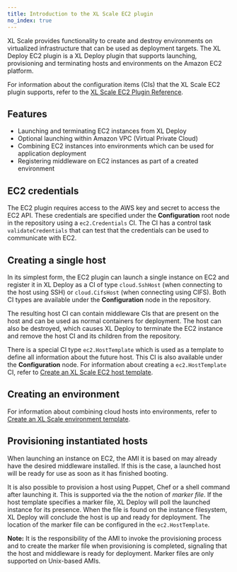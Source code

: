```yaml
---
title: Introduction to the XL Scale EC2 plugin
no_index: true
---
```


XL Scale provides functionality to create and destroy environments on virtualized infrastructure that can be used as deployment targets. The XL Deploy EC2 plugin is a XL Deploy plugin that supports launching, provisioning and terminating hosts and environments on the Amazon EC2 platform.

For information about the configuration items (CIs) that the XL Scale EC2 plugin supports, refer to the [XL Scale EC2 Plugin Reference](/xl-scale/latest/ec2PluginManual.html).

## Features

* Launching and terminating EC2 instances from XL Deploy
* Optional launching within Amazon VPC (Virtual Private Cloud)
* Combining EC2 instances into environments which can be used for application deployment
* Registering middleware on EC2 instances as part of a created environment

## EC2 credentials

The EC2 plugin requires access to the AWS key and secret to access the EC2 API. These credentials are specified under the **Configuration** root node in the repository using a `ec2.Credentials` CI. The CI has a control task `validateCredentials` that can test that the credentials can be used to communicate with EC2.

## Creating a single host

In its simplest form, the EC2 plugin can launch a single instance on EC2 and register it in XL Deploy as a CI of type `cloud.SshHost` (when connecting to the host using SSH) or `cloud.CifsHost` (when connecting using CIFS). Both CI types are available under the **Configuration** node in the repository.

The resulting host CI can contain middleware CIs that are present on the host and can be used as normal containers for deployment. The host can also be destroyed, which causes XL Deploy to terminate the EC2 instance and remove the host CI and its children from the repository.

There is a special CI type `ec2.HostTemplate` which is used as a template to define all information about the future host. This CI is also available under the **Configuration** node. For information about creating a `ec2.HostTemplate` CI, refer to [Create an XL Scale EC2 host template](/xl-deploy/how-to/create-an-xl-scale-ec2-host-template.html).

## Creating an environment

For information about combining cloud hosts into environments, refer to [Create an XL Scale environment template](/xl-deploy/how-to/create-an-xl-scale-environment-template.html).

## Provisioning instantiated hosts

When launching an instance on EC2, the AMI it is based on may already have the desired middleware installed. If this is the case, a launched host will be ready for use as soon as it has finished booting.

It is also possible to provision a host using Puppet, Chef or a shell command after launching it. This is supported via the the notion of _marker file_. If the host template specifies a marker file, XL Deploy will poll the launched instance for its presence. When the file is found on the instance filesystem, XL Deploy will conclude the host is up and ready for deployment. The location of the marker file can be configured in the `ec2.HostTemplate`.

**Note:** It is the responsibility of the AMI to invoke the provisioning process and to create the marker file when provisioning is completed, signaling that the host and middleware is ready for deployment. Marker files are only supported on Unix-based AMIs.
